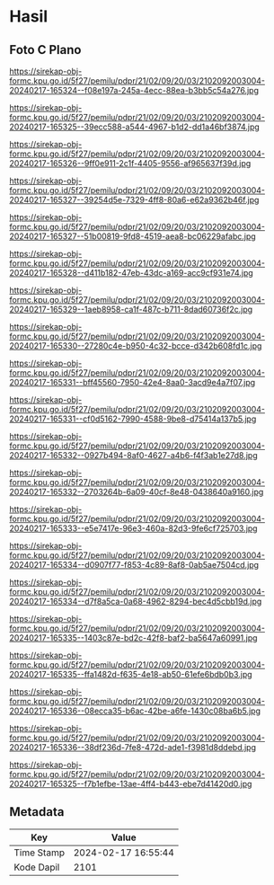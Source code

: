 # Hasil

## Foto C Plano

https://sirekap-obj-formc.kpu.go.id/5f27/pemilu/pdpr/21/02/09/20/03/2102092003004-20240217-165324--f08e197a-245a-4ecc-88ea-b3bb5c54a276.jpg

https://sirekap-obj-formc.kpu.go.id/5f27/pemilu/pdpr/21/02/09/20/03/2102092003004-20240217-165325--39ecc588-a544-4967-b1d2-dd1a46bf3874.jpg

https://sirekap-obj-formc.kpu.go.id/5f27/pemilu/pdpr/21/02/09/20/03/2102092003004-20240217-165326--9ff0e911-2c1f-4405-9556-af965637f39d.jpg

https://sirekap-obj-formc.kpu.go.id/5f27/pemilu/pdpr/21/02/09/20/03/2102092003004-20240217-165327--39254d5e-7329-4ff8-80a6-e62a9362b46f.jpg

https://sirekap-obj-formc.kpu.go.id/5f27/pemilu/pdpr/21/02/09/20/03/2102092003004-20240217-165327--51b00819-9fd8-4519-aea8-bc06229afabc.jpg

https://sirekap-obj-formc.kpu.go.id/5f27/pemilu/pdpr/21/02/09/20/03/2102092003004-20240217-165328--d411b182-47eb-43dc-a169-acc9cf931e74.jpg

https://sirekap-obj-formc.kpu.go.id/5f27/pemilu/pdpr/21/02/09/20/03/2102092003004-20240217-165329--1aeb8958-ca1f-487c-b711-8dad60736f2c.jpg

https://sirekap-obj-formc.kpu.go.id/5f27/pemilu/pdpr/21/02/09/20/03/2102092003004-20240217-165330--27280c4e-b950-4c32-bcce-d342b608fd1c.jpg

https://sirekap-obj-formc.kpu.go.id/5f27/pemilu/pdpr/21/02/09/20/03/2102092003004-20240217-165331--bff45560-7950-42e4-8aa0-3acd9e4a7f07.jpg

https://sirekap-obj-formc.kpu.go.id/5f27/pemilu/pdpr/21/02/09/20/03/2102092003004-20240217-165331--cf0d5162-7990-4588-9be8-d75414a137b5.jpg

https://sirekap-obj-formc.kpu.go.id/5f27/pemilu/pdpr/21/02/09/20/03/2102092003004-20240217-165332--0927b494-8af0-4627-a4b6-f4f3ab1e27d8.jpg

https://sirekap-obj-formc.kpu.go.id/5f27/pemilu/pdpr/21/02/09/20/03/2102092003004-20240217-165332--2703264b-6a09-40cf-8e48-0438640a9160.jpg

https://sirekap-obj-formc.kpu.go.id/5f27/pemilu/pdpr/21/02/09/20/03/2102092003004-20240217-165333--e5e7417e-96e3-460a-82d3-9fe6cf725703.jpg

https://sirekap-obj-formc.kpu.go.id/5f27/pemilu/pdpr/21/02/09/20/03/2102092003004-20240217-165334--d0907f77-f853-4c89-8af8-0ab5ae7504cd.jpg

https://sirekap-obj-formc.kpu.go.id/5f27/pemilu/pdpr/21/02/09/20/03/2102092003004-20240217-165334--d7f8a5ca-0a68-4962-8294-bec4d5cbb19d.jpg

https://sirekap-obj-formc.kpu.go.id/5f27/pemilu/pdpr/21/02/09/20/03/2102092003004-20240217-165335--1403c87e-bd2c-42f8-baf2-ba5647a60991.jpg

https://sirekap-obj-formc.kpu.go.id/5f27/pemilu/pdpr/21/02/09/20/03/2102092003004-20240217-165335--ffa1482d-f635-4e18-ab50-61efe6bdb0b3.jpg

https://sirekap-obj-formc.kpu.go.id/5f27/pemilu/pdpr/21/02/09/20/03/2102092003004-20240217-165336--08ecca35-b6ac-42be-a6fe-1430c08ba6b5.jpg

https://sirekap-obj-formc.kpu.go.id/5f27/pemilu/pdpr/21/02/09/20/03/2102092003004-20240217-165336--38df236d-7fe8-472d-ade1-f3981d8ddebd.jpg

https://sirekap-obj-formc.kpu.go.id/5f27/pemilu/pdpr/21/02/09/20/03/2102092003004-20240217-165325--f7b1efbe-13ae-4ff4-b443-ebe7d41420d0.jpg


## Metadata

| Key        | Value               |
| ---------- | ------------------- |
| Time Stamp | 2024-02-17 16:55:44 |
| Kode Dapil | 2101                |



